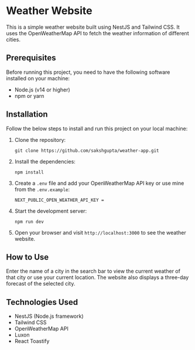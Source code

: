 
# Weather Website

This is a simple weather website built using NestJS and Tailwind CSS. It uses the OpenWeatherMap API to fetch the weather information of different cities.

## Prerequisites

Before running this project, you need to have the following software installed on your machine:

* Node.js (v14 or higher)
* npm or yarn

## Installation

Follow the below steps to install and run this project on your local machine:

1. Clone the repository:

   ```
   git clone https://github.com/sakshgupta/weather-app.git
   ```
2. Install the dependencies:

   ```
   npm install
   ```
3. Create a `.env` file and add your OpenWeatherMap API key or use mine from the `.env.example`:

   ```
   NEXT_PUBLIC_OPEN_WEATHER_API_KEY = 
   ```
4. Start the development server:

   ```
   npm run dev
   ```
5. Open your browser and visit `http://localhost:3000` to see the weather website.

## How to Use

Enter the name of a city in the search bar to view the current weather of that city or use your current location. The website also displays a three-day forecast of the selected city.

## Technologies Used

* NestJS (Node.js framework)
* Tailwind CSS
* OpenWeatherMap API
* Luxon
* React Toastify
